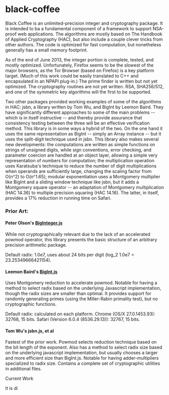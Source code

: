 black-coffee
============


Black Coffee is an unlimited-precision integer and cryptography package.  It is intended to ba a fundamental
component of a framework to support NSA-proof web applications.  The algorithms are mostly based on The
Handbook of Applied Cryptography (HAC), but also include a couple clever tricks from other authors.  The code
is optimized for fast computation, but nonetheless generally has a small memory footprint.

As of the end of June 2013, the integer portion is complete, tested, and mostly optimized.
Unfortunately, Firefox seems to be the slowest of the major browsers, as the Tor Browser (based on
Firefox) is a key platform target.  (Much of this work could be easily translated to C++ and
encapsulated in an NPAPI plug-in.)  The prime finder is written but not yet optimized. The
cryptography routines are not yet written.  RSA, SHA256/512, and one of the symmetric key
algorithms will the first to be supported.

Two other packages provided working examples of some of the algorithms in HAC: jsbn, a library
written by Tom Wu, and BigInt by Leemon Baird.  They have significantly different approaches to
some of the main problems -- which is in itself instructive -- and thereby provide assurance that
consistency testing between the three will be an effective verification method.  This library is
in some ways a hybrid of the two.  On the one hand it uses the same representation as BigInt --
simply an Array instance -- but it uses the split-digit technique used in jsbn.  This library also
makes several new developments: the computations are written as simple functions on strings of
unsigned digits, while sign conventions, error checking, and parameter coercion are handled at an
object layer, allowing a simple very representation of numbers for computation; the multiplication
operation uses Karatsuba's technique to reduce the number of digit multiplications when operands
are sufficiently large, changing the scaling factor from O(n^2) to O(n^1.65); modular
exponentiation uses a Montgomery multiplier like BigInt and a sliding window technique like jsbn,
but it adds a Montgomery square operator -- an adaptation of Montgomery multiplication (HAC 14.36)
to multiple precision squaring (HAC 14.16).  The latter, in itself, provides a 17% reduction in
running time on Safari.



 ### Prior Art:

#### Peter Olson's [BigInteger.js](git@github.com:peterolson/BigInteger.js.git)


While not cryptographically relevant due to the lack of an accelerated powmod operator, this
library presents the basic structure of an arbitrary precision arithmetic package.

Default radix: 1.0e7, uses about  24 bits per digit (log_2 1.0e7 = 23.25349666421154).

#### Leemon Baird's [BigInt.js](http://www.leemon.com/crypto/BigInt.js)
    

Uses Montgomery reduction to accelerate powmod.  Notable for having a method to select radix based
on the underlying Javascript implementation, though the radix sizes are smaller than optimal.  It
provides support for randomly generating primes (using the Miller-Rabin primality test), but no
cryptographic functions.

Default radix: calculated on each platform. Chrome (OS/X 27.0.1453.93): 32768, 15 bits. Safari
(Version 6.0.4 (8536.29.13)): 32767, 15 bits.

#### Tom Wu's jsbn.js, et al

Fastest of the prior work.  Powmod selects reduction technique based on the bit length of the
exponent.  Also has a method to select radix size based on the underlying javascript
implementation, but usually chooses a larger and more efficient size than BigInt.js.
Notable for having adder-multipliers specialized to radix size.  Contains a complete set of
cryptographic utilities in additional files.

Current Work

It is di